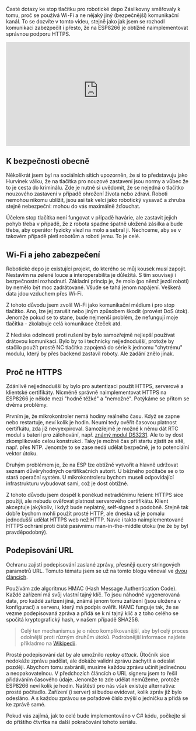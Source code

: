 <!-- dcterms:title = Jak zastavit robotické depo Zásilkovny: Bezpečnost -->
<!-- dcterms:abstract = Časté dotazy ke stop tlačítku pro robotické depo Zásilkovny směřovaly k tomu, proč se používá Wi-Fi a ne nějaký jiný (bezpečnější) komunikační kanál. To se dozvíte v tomto videu, stejně jako jak jsem se rozhodl komunikaci zabezpečit i přesto, že na ESP8266 je obtížné naimplementovat správnou podporu HTTPS. -->
<!-- dcterms:creator = Michal Altair Valášek -->
<!-- x4w:pictureUrl = /perex-pictures/20211202-robodepo-3.jpg -->
<!-- x4w:pictureWidth = 150 -->
<!-- x4w:pictureHeight = 150 -->
<!-- x4w:coverUrl = /cover-pictures/20211202-robodepo-3.jpg -->
<!-- x4w:category = Z-TECH -->
<!-- x4w:category = IT -->
<!-- x4w:category = Bezpečnost -->
<!-- dcterms:dateAccepted = 2021-12-02 -->

Časté dotazy ke stop tlačítku pro robotické depo Zásilkovny směřovaly k tomu, proč se používá Wi-Fi a ne nějaký jiný (bezpečnější) komunikační kanál. To se dozvíte v tomto videu, stejně jako jak jsem se rozhodl komunikaci zabezpečit i přesto, že na ESP8266 je obtížné naimplementovat správnou podporu HTTPS.

<div style="position:relative;padding-top:56.25%;">
  <iframe src="https://www.youtube-nocookie.com/embed/FWUkR0MhXIA" frameborder="0" allowfullscreen allow="accelerometer; autoplay; encrypted-media; gyroscope; picture-in-picture" style="position:absolute;top:0;left:0;width:100%;height:100%;"></iframe>
</div>

## K bezpečnosti obecně

Několikrát jsem byl na sociálních sítích upozorněn, že si to představuju jako Hurvínek válku, že na tlačítka pro nouzové zastavení jsou normy a vůbec že to je cesta do kriminálu. Zde je nutné si uvědomit, že se nejedná o tlačítko nouzového zastavení v případě ohrožení života nebo zdraví. Roboti nemohou nikomu ublížit, jsou asi tak velcí jako robotický vysavač a zhruba stejně nebezpeční: mohou do vás maximálně žďouchat.

Účelem stop tlačítka není fungovat v případě havárie, ale zastavit jejich pohyb třeba v případě, že z robota spadne špatně uložená zásilka a bude třeba, aby operátor fyzicky vlezl na molo a sebral ji. Nechceme, aby se v takovém případě pletl robotům a roboti jemu. To je celé.

## Wi-Fi a jeho zabezpečení

Robotické depo je existující projekt, do kterého se můj kousek musí zapojit. Nestavím na zelené louce a interoperabilita je důležitá. S tím souvisejí i bezpečnostní rozhodnutí. Základní princip je, že molo (po němž jezdí roboti) by nemělo být moc zadrátované. Všude se tahá jenom napájení. Veškerá data jdou vzduchem přes Wi-Fi.

Z tohoto důvodu jsem zvolil Wi-Fi jako komunikační médium i pro stop tlačítko. Ano, lze jej zarušit nebo jiným způsobem škodit (provést DoS útok). Jenomže pokud se to stane, bude nejmenší problém, že nefungují moje tlačítka - zkolabuje celá komunikace čteček atd. 

Z hlediska odolnosti proti rušení by bylo samozřejmě nejlepší používat drátovou komunikaci. Bylo by to i technicky nejjednodušší, protože by stačilo použít prostě NC tlačítka zapojená do série k jednomu "chytrému" modulu, který by přes backend zastavil roboty. Ale zadání znělo jinak.

## Proč ne HTTPS

Zdánlivě nejjednodušší by bylo pro autentizaci použít HTTPS, serverové a klientské certifikáty. Nicméně správně naimplementovat HTTPS na ESP8266 je někde mezi "hodně těžké" a "nemožné". Potýkáme se přitom se dvěma problémy.

Prvním je, že mikrokontroler nemá hodiny reálného času. Když se zapne nebo restartuje, neví kolik je hodin. Neumí tedy ověřit časovou platnost certifkátu, zda již nevyexpiroval. Samozřejmě je možné k němu dát RTC modul s baterií pro zálohování, např. [známý modul DS3231](http://www.esp8266learning.com/wemos-ds3231-rtc-example.php). Ale to by dost zkomplikovalo celou konstrukci. Taky je možné čas při startu zjistit ze sítě, např. přes NTP. Jenomže to se zase nedá udělat bezpečně, je to potenciální vektor útoku.

Druhým problémem je, že na ESP lze obtížně vytvořit a hlavně udržovat seznam důvěryhodných certifikačních autorit. U běžného počítače se o to stará operační systém. U mikrokontroleru bychom museli odpovídající infrastrukturu vybudovat sami, což je dost obtížné.

Z tohoto důvodu jsem dospěl k poněkud netradičnímu řešení: HTTPS sice použiji, ale nebudu ověřovat platnost serverového certifikátu. Klient akceptuje jakýkoliv, i když bude neplatný, self-signed a podobně. Stejně tak dobře bychom mohli použít prosté HTTP, ale dneska už je pomalu jednodušší udělat HTTPS web než HTTP. Navíc i takto naimplementované HTTPS ochrání proti čistě pasivnímu man-in-the-middle útoku (ne že by byl pravděpodobný).

## Podepisování URL

Ochranu zajistí podepisování zaslané zprávy, přesněji query stringových parametrů URL. Tomuto tématu jsem se už na tomto blogu věnoval ve [dvou](https://www.altair.blog/2019/08/url-signer) [článcích](https://www.altair.blog/2019/08/url-signer-jeste-jednou).

Používám zde algoritmus HMAC (Hash Message Authentication Code). Každé zařízení má svůj vlastní tajný klíč. To jsou náhodně vygenerovaná data, pro každé zařízení jiná, známá jenom tomu zařízení (jsou uložena v konfiguraci) a serveru, který má podpis ověřit. HAMC funguje tak, že se vezme podepisovaná zpráva a přidá se k ní tajný klíč a z toho celého se spočítá kryptografický hash, v našem případě SHA256.

> Celý ten mechanismus je o něco komplikovanější, aby byl celý proces odolnější proti různým druhům útoků. Podrobnější informace najdete příkladmo na [Wikipedii](https://en.wikipedia.org/wiki/HMAC).

Prosté podepisování dat by ale umožnilo _replay attack_. Útočník sice nedokáže zprávu padělat, ale dokáže validní zprávu zachytit a odeslat později. Abychom tomu zabránili, musíme každou zprávu učinit jedinečnou a neopakovatelnou. V předchozích článcích o URL signeru jsem to řešil přidáváním časového údaje. Jenomže to zde udělat nemůžeme, protože ESP8266 neví kolik je hodin. Naštěstí pro nás však existuje alternativa: prosté počítadlo. Zařízení (i server) si budou evidovat, kolik zpráv již bylo odesláno. A s každou zprávou se pořadové číslo zvýší o jedničku a přidá se ke zprávě samé.

Pokud vás zajímá, jak to celé bude implementováno v C# kódu, počkejte si do příštího čtvrtka na další pokračování tohoto seriálu.